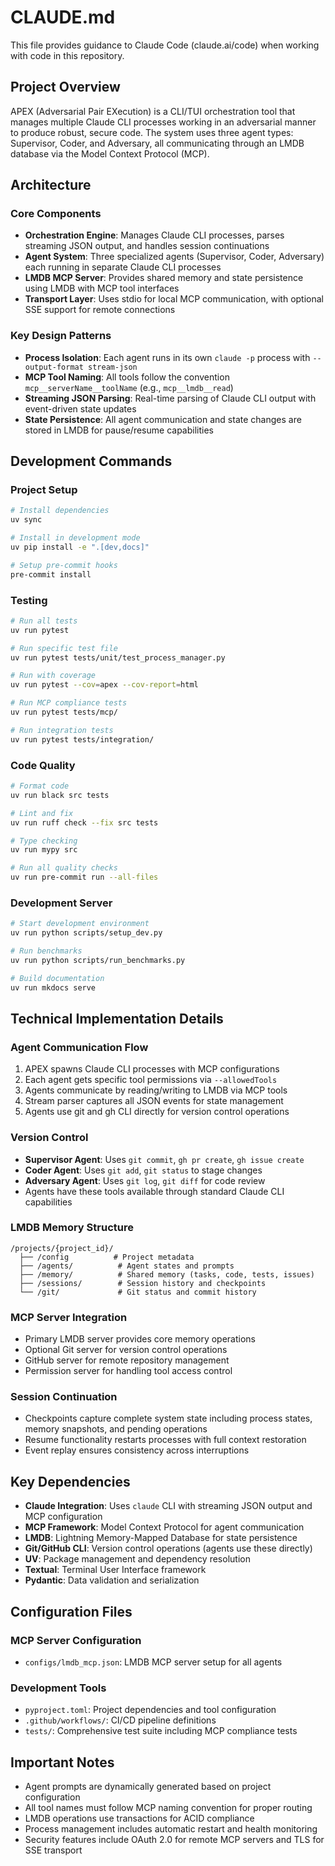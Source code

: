# CLAUDE.md

This file provides guidance to Claude Code (claude.ai/code) when working with code in this repository.

## Project Overview

APEX (Adversarial Pair EXecution) is a CLI/TUI orchestration tool that manages multiple Claude CLI processes working in an adversarial manner to produce robust, secure code. The system uses three agent types: Supervisor, Coder, and Adversary, all communicating through an LMDB database via the Model Context Protocol (MCP).

## Architecture

### Core Components
- **Orchestration Engine**: Manages Claude CLI processes, parses streaming JSON output, and handles session continuations
- **Agent System**: Three specialized agents (Supervisor, Coder, Adversary) each running in separate Claude CLI processes
- **LMDB MCP Server**: Provides shared memory and state persistence using LMDB with MCP tool interfaces
- **Transport Layer**: Uses stdio for local MCP communication, with optional SSE support for remote connections

### Key Design Patterns
- **Process Isolation**: Each agent runs in its own `claude -p` process with `--output-format stream-json`
- **MCP Tool Naming**: All tools follow the convention `mcp__serverName__toolName` (e.g., `mcp__lmdb__read`)
- **Streaming JSON Parsing**: Real-time parsing of Claude CLI output with event-driven state updates
- **State Persistence**: All agent communication and state changes are stored in LMDB for pause/resume capabilities

## Development Commands

### Project Setup
```bash
# Install dependencies
uv sync

# Install in development mode
uv pip install -e ".[dev,docs]"

# Setup pre-commit hooks
pre-commit install
```

### Testing
```bash
# Run all tests
uv run pytest

# Run specific test file
uv run pytest tests/unit/test_process_manager.py

# Run with coverage
uv run pytest --cov=apex --cov-report=html

# Run MCP compliance tests
uv run pytest tests/mcp/

# Run integration tests
uv run pytest tests/integration/
```

### Code Quality
```bash
# Format code
uv run black src tests

# Lint and fix
uv run ruff check --fix src tests

# Type checking
uv run mypy src

# Run all quality checks
uv run pre-commit run --all-files
```

### Development Server
```bash
# Start development environment
uv run python scripts/setup_dev.py

# Run benchmarks
uv run python scripts/run_benchmarks.py

# Build documentation
uv run mkdocs serve
```

## Technical Implementation Details

### Agent Communication Flow
1. APEX spawns Claude CLI processes with MCP configurations
2. Each agent gets specific tool permissions via `--allowedTools`
3. Agents communicate by reading/writing to LMDB via MCP tools
4. Stream parser captures all JSON events for state management
5. Agents use git and gh CLI directly for version control operations

### Version Control
- **Supervisor Agent**: Uses `git commit`, `gh pr create`, `gh issue create`
- **Coder Agent**: Uses `git add`, `git status` to stage changes
- **Adversary Agent**: Uses `git log`, `git diff` for code review
- Agents have these tools available through standard Claude CLI capabilities

### LMDB Memory Structure
```
/projects/{project_id}/
  ├── /config          # Project metadata
  ├── /agents/          # Agent states and prompts
  ├── /memory/          # Shared memory (tasks, code, tests, issues)
  ├── /sessions/        # Session history and checkpoints
  └── /git/             # Git status and commit history
```

### MCP Server Integration
- Primary LMDB server provides core memory operations
- Optional Git server for version control operations
- GitHub server for remote repository management
- Permission server for handling tool access control

### Session Continuation
- Checkpoints capture complete system state including process states, memory snapshots, and pending operations
- Resume functionality restarts processes with full context restoration
- Event replay ensures consistency across interruptions

## Key Dependencies

- **Claude Integration**: Uses `claude` CLI with streaming JSON output and MCP configuration
- **MCP Framework**: Model Context Protocol for agent communication
- **LMDB**: Lightning Memory-Mapped Database for state persistence
- **Git/GitHub CLI**: Version control operations (agents use these directly)
- **UV**: Package management and dependency resolution
- **Textual**: Terminal User Interface framework
- **Pydantic**: Data validation and serialization

## Configuration Files

### MCP Server Configuration
- `configs/lmdb_mcp.json`: LMDB MCP server setup for all agents

### Development Tools
- `pyproject.toml`: Project dependencies and tool configuration
- `.github/workflows/`: CI/CD pipeline definitions
- `tests/`: Comprehensive test suite including MCP compliance tests

## Important Notes

- Agent prompts are dynamically generated based on project configuration
- All tool names must follow MCP naming convention for proper routing
- LMDB operations use transactions for ACID compliance
- Process management includes automatic restart and health monitoring
- Security features include OAuth 2.0 for remote MCP servers and TLS for SSE transport